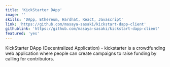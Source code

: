 ```yaml
---
title: 'KickStarter DApp'
image: ''
skills: 'DApp, Ethereum, Hardhat, React, Javascript'
link: 'https://github.com/masaya-sasaki/kickstart-dapp-client'
githublink: 'https://github.com/masaya-sasaki/kickstart-dapp-client'
featured: 'yes'
---
```

KickStarter DApp (Decentralized Application) - kickstarter is a crowdfunding web application where people can create campaigns to raise funding by calling for contributors.